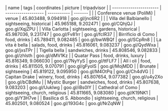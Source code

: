 | name                      | tags                             | coordinates         | picture       | tripadvisor   |
| -----------------------   | -------------------              | -----------         | -------       |               |
| Conference venue (PoliMi) | venue                            | 45.803488, 9.094918 | goo.gl/jnc6R2 |               |
| Villa del Balbianello     | sightseeing, historical          | 45.965188, 9.202471 | goo.gl/CQhjQJ | goo.gl/XqjZPU |
| Villa Carlotta            | sightseeing, gardens, historical | 45.987036, 9.231747 | goo.gl/Fv81rr | goo.gl/fcIR37 |
| Birrificio di Como        | food, drinks                     | 45.789411, 9.082485 | goo.gl/bwWBQf | goo.gl/SCpRn8 |
| La vita è bella           | salads, food, drinks             | 45.816061, 9.083237 | goo.gl/QydWxa | goo.gl/jxsTPr |
| Tigella bella             | sandwiches, drinks               | 45.808546, 9.082833 | goo.gl/zhlsth | goo.gl/dMV1Kz |
| Quatar Pass               | food, drinks, luxury             | 45.816349, 9.066030 | goo.gl/7NyYyS | goo.gl/ttFLF7 |
| All i oli                 | food, drinks                     | 45.811505, 9.070791 | goo.gl/gFyoIS | goo.gl/MojMDD |
| Brunate                   | sightseeing                      | 45.819122, 9.095950 | goo.gl/M4OtPq | goo.gl/Ch4dVG |
| Capitan Drake             | winery, food, drinks             | 45.807654, 9.077382 | goo.gl/u4y2Xo | goo.gl/bCBdMu |
| Mystic Burger             | sandwiches, food, drinks         | 45.807638, 9.083203 | goo.gl/UukIwg | goo.gl/iBs0IY |
| Cathedral of Como         | sightseeing, church, religious   | 45.811665, 9.083080 | goo.gl/K19NK1 | goo.gl/Y3H7ve |
| Basilica di S. Abbondio   | sightseeing, church, religious   | 45.802501, 9.080524 | goo.gl/193G4c | goo.gl/NrZqNW |

